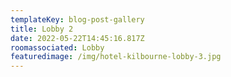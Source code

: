 ```yaml
---
templateKey: blog-post-gallery
title: Lobby 2
date: 2022-05-22T14:45:16.817Z
roomassociated: Lobby
featuredimage: /img/hotel-kilbourne-lobby-3.jpg
---
```

